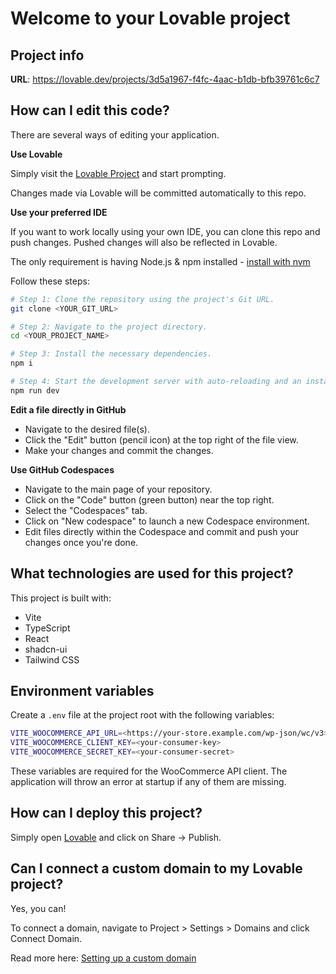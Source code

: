 # Welcome to your Lovable project

## Project info

**URL**: https://lovable.dev/projects/3d5a1967-f4fc-4aac-b1db-bfb39761c6c7

## How can I edit this code?

There are several ways of editing your application.

**Use Lovable**

Simply visit the [Lovable Project](https://lovable.dev/projects/3d5a1967-f4fc-4aac-b1db-bfb39761c6c7) and start prompting.

Changes made via Lovable will be committed automatically to this repo.

**Use your preferred IDE**

If you want to work locally using your own IDE, you can clone this repo and push changes. Pushed changes will also be reflected in Lovable.

The only requirement is having Node.js & npm installed - [install with nvm](https://github.com/nvm-sh/nvm#installing-and-updating)

Follow these steps:

```sh
# Step 1: Clone the repository using the project's Git URL.
git clone <YOUR_GIT_URL>

# Step 2: Navigate to the project directory.
cd <YOUR_PROJECT_NAME>

# Step 3: Install the necessary dependencies.
npm i

# Step 4: Start the development server with auto-reloading and an instant preview.
npm run dev
```

**Edit a file directly in GitHub**

- Navigate to the desired file(s).
- Click the "Edit" button (pencil icon) at the top right of the file view.
- Make your changes and commit the changes.

**Use GitHub Codespaces**

- Navigate to the main page of your repository.
- Click on the "Code" button (green button) near the top right.
- Select the "Codespaces" tab.
- Click on "New codespace" to launch a new Codespace environment.
- Edit files directly within the Codespace and commit and push your changes once you're done.

## What technologies are used for this project?

This project is built with:

- Vite
- TypeScript
- React
- shadcn-ui
- Tailwind CSS

## Environment variables

Create a `.env` file at the project root with the following variables:

```bash
VITE_WOOCOMMERCE_API_URL=<https://your-store.example.com/wp-json/wc/v3>
VITE_WOOCOMMERCE_CLIENT_KEY=<your-consumer-key>
VITE_WOOCOMMERCE_SECRET_KEY=<your-consumer-secret>
```

These variables are required for the WooCommerce API client. The application
will throw an error at startup if any of them are missing.

## How can I deploy this project?

Simply open [Lovable](https://lovable.dev/projects/3d5a1967-f4fc-4aac-b1db-bfb39761c6c7) and click on Share -> Publish.

## Can I connect a custom domain to my Lovable project?

Yes, you can!

To connect a domain, navigate to Project > Settings > Domains and click Connect Domain.

Read more here: [Setting up a custom domain](https://docs.lovable.dev/tips-tricks/custom-domain#step-by-step-guide)
